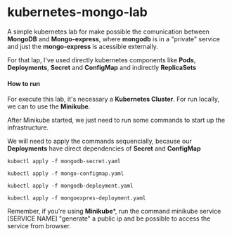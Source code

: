 # kubernetes-mongo-lab

A simple kubernetes lab for make possible the comunication between **MongoDB** and **Mongo-express**, where **mongodb** is in a "private" service and just the **mongo-express** is acessible externally.

For that lap, I've used directly kubernetes components like **Pods**, **Deployments**, **Secret** and **ConfigMap** and indirectly **ReplicaSets**

#### How to run
For execute this lab, it's necessary a **Kubernetes Cluster**. For run locally, we can to use the **Minikube**.

After Minikube started, we just need to run some commands to start up the infrastructure.

We will need to apply the commands sequencially, because our **Deployments** have direct dependencies of **Secret** and **ConfigMap**

`kubectl apply -f mongodb-secret.yaml`

`kubectl apply -f mongo-configmap.yaml`

`kubectl apply -f mongodb-deployment.yaml`

`kubectl apply -f mongoexpres-deployment.yaml`

Remember, if you're using **Minikube***, run the command minikube service [SERVICE NAME] "generate" a public ip and be possible to access the service from browser.
